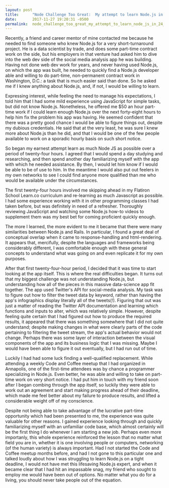 ```yaml
---
layout: post
title:      "Node Challenge Too Great:  My attempt to learn Node.js in 24 hours"
date:       2017-11-27 19:20:31 -0500
permalink:  node_challenge_too_great_my_attempt_to_learn_node_js_in_24_hours
---
```



Recently, a friend and career mentor of mine contacted me because he needed to find someone who knew Node.js for a very short-turnaround project.  He is a data scientist by trade, and does some part-time contract work on the side, but his employers in that venture had asked him to dive into the web dev side of the social media analysis app he was building.  Having not done web dev work for years, and never having used Node.js, on which the app was built, he needed to quickly find a Node.js developer able and willing to do part-time, non-permanent contract work in Washington, D.C.: a task that is much easier said than done.  So he asked me if I knew anything about Node.js, and, if not, I would be willing to learn.

Expressing interest, while feeling the need to manage his expectations, I told him that I had some mild experience using JavaScript for simple tasks, but did not know Node.js.  Nonetheless,  he offered me $50 an hour part-time work if I could learn enough Node.js over the next forty-eight hours to help him fix the problem his app was having.  He seemed confident that there was a pretty good chance I would be able to figure things out, despite my dubious credentials.  He said that at the very least, he was sure I knew more about Node.js than he did, and that I would be one of the few people available to work on a sporadic hourly basis on such short notice.

So began my earnest attempt learn as much Node JS as possible over a period of twenty-four hours.  I agreed that I would spend a day studying and researching, and then spend another day familiarizing myself with the app with which he needed assistance. By then, I would let him know if I would be able to be of use to him.  In the meantime I would also put out feelers in my own networks to see I could find anyone more qualified than me who would be available under the circumstances.  

The first twenty-four hours involved me skipping ahead in my Flatiron School Learn.co curriculum and re-learning as much Javascript as possible.  I had some experience working with it in other programming classes I had taken before, but was definitely in need of a refresher.  Thoroughly reviewing JavaScript and watching some Node.js how-to videos to supplement them was my best bet for coming proficient quickly enough.

The more I learned, the more evident to me it became that there were many similarities between Node.js and Rails.  In particular, I found a great deal of conceptual overlap when it came to response-handling and html-rendering.  It appears that, mercifully, despite the languages and frameworks being considerably different, I was comfortable enough with these general concepts to understand what was going on and even replicate it for my own purposes.

After that first twenty-four-hour period, I decided that it was time to start looking at the app itself.  This is where the real difficulties began.  It turns out that my biggest challenge was not understanding Node.js, but understanding how all of the pieces in this massive data-science app fit together.  The app used Twitter's API for social-media analysis.  My task was to figure out how to filter the tweet data by keyword, rather than having the app's infographics display literally all of the tweets(!).  Figuring that out was just a matter of reading the Twitter API documentation and learning which functions and inputs to alter, which was relatively simple.  However, despite feeling quite certain that I had figured out how to produce the required results, it appeared that there was something somewhere that I did not quite understand; despite making changes in what were clearly parts of the code pertaining to filtering the tweet stream, the app's actual behavior would not change.  Perhaps there was some layer of interaction between the visual components of the app and its business logic that I was missing.  Maybe I would have been able to figure it out eventually, but I had run out of time.

Luckily I had had some luck finding a well-qualified replacement.  While attending a weekly Code and Coffee meetup that I had organized in Annapolis, one of the first-time attendees was by chance a programmer specializing in Node.js.  Even better, he was able and willing to take on part-time work on very short notice.  I had put him in touch with my friend soon after I began combing through the app itself, so luckily they were able to work out an agreement and start making progress ahead of their deadline, which made me feel better about my failure to produce results, and lifted a considerable weight off of my conscience.  

Despite not being able to take advantage of the lucrative part-time opportunity which had been presented to me, the experience was quite valuable for other reasons.  I gained experience looking through and quickly familiarizing myself with an unfamiliar code base, which almost certainly will be the first thing I do whenever I am starting a new job.  Perhaps even more importanly, this whole experience reinforced the lesson that no matter what field you are in, whether it is one involving people or computers, networking (of the human variety) is always important.  Had I not started the Code and Coffee meetup months before, and had I not gone to this particular one and talked loudly about how I was struggling to learn Node.js on a tight deadline, I would not have met this lifesaving Node.js expert, and when it became clear that I had hit an impassable snag, my friend who sought to employ me would have been out of options.  No matter what you do for a living, you should never take people out of the equation.
